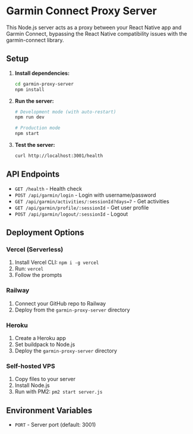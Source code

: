 # Garmin Connect Proxy Server

This Node.js server acts as a proxy between your React Native app and Garmin Connect, bypassing the React Native compatibility issues with the garmin-connect library.

## Setup

1. **Install dependencies:**
   ```bash
   cd garmin-proxy-server
   npm install
   ```

2. **Run the server:**
   ```bash
   # Development mode (with auto-restart)
   npm run dev
   
   # Production mode
   npm start
   ```

3. **Test the server:**
   ```bash
   curl http://localhost:3001/health
   ```

## API Endpoints

- `GET /health` - Health check
- `POST /api/garmin/login` - Login with username/password
- `GET /api/garmin/activities/:sessionId?days=7` - Get activities
- `GET /api/garmin/profile/:sessionId` - Get user profile
- `POST /api/garmin/logout/:sessionId` - Logout

## Deployment Options

### Vercel (Serverless)
1. Install Vercel CLI: `npm i -g vercel`
2. Run: `vercel`
3. Follow the prompts

### Railway
1. Connect your GitHub repo to Railway
2. Deploy from the `garmin-proxy-server` directory

### Heroku
1. Create a Heroku app
2. Set buildpack to Node.js
3. Deploy the `garmin-proxy-server` directory

### Self-hosted VPS
1. Copy files to your server
2. Install Node.js
3. Run with PM2: `pm2 start server.js`

## Environment Variables

- `PORT` - Server port (default: 3001)
